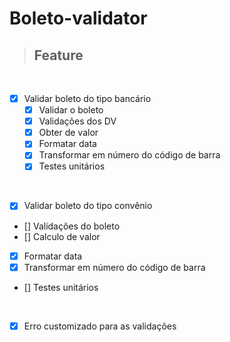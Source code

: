# **Boleto-validator**

> ## Feature
<br />

- [x] Validar boleto do tipo bancário
  - [X] Validar o boleto 
  - [X] Validações dos DV 
  - [X] Obter de valor
  - [X] Formatar data
  - [X] Transformar em número do código de barra
  - [X] Testes unitários

<br />

- [x]  Validar boleto do tipo convênio
  - [] Validações do boleto
  - [] Calculo de valor
  - [X] Formatar data
  - [X] Transformar em número do código de barra
  - [] Testes unitários

<br />

- [X] Erro customizado para as validações


